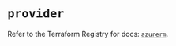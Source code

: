 # `provider`

Refer to the Terraform Registry for docs: [`azurerm`](https://registry.terraform.io/providers/hashicorp/azurerm/4.3.0/docs).
